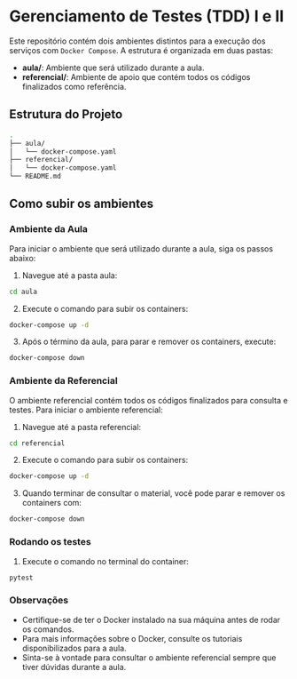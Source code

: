 # Gerenciamento de Testes (TDD) I e II

Este repositório contém dois ambientes distintos para a execução dos serviços com `Docker Compose`. A estrutura é organizada em duas pastas:

- **aula/**: Ambiente que será utilizado durante a aula.
- **referencial/**: Ambiente de apoio que contém todos os códigos finalizados como referência.

## Estrutura do Projeto

```bash
.
├── aula/
│   └── docker-compose.yaml
├── referencial/
│   └── docker-compose.yaml
└── README.md
```

## Como subir os ambientes

### Ambiente da Aula

Para iniciar o ambiente que será utilizado durante a aula, siga os passos abaixo:

1. Navegue até a pasta aula:

```bash
cd aula
```

2. Execute o comando para subir os containers:

```bash
docker-compose up -d
```

3. Após o término da aula, para parar e remover os containers, execute:

```bash
docker-compose down
```

### Ambiente da Referencial

O ambiente referencial contém todos os códigos finalizados para consulta e testes. Para iniciar o ambiente referencial:

1. Navegue até a pasta referencial:

```bash
cd referencial
```

2. Execute o comando para subir os containers:

```bash
docker-compose up -d
```

3. Quando terminar de consultar o material, você pode parar e remover os containers com:

```bash
docker-compose down
```

### Rodando os testes

1. Execute o comando no terminal do container:

```bash
pytest
```

### Observações

- Certifique-se de ter o Docker instalado na sua máquina antes de rodar os comandos.
- Para mais informações sobre o Docker, consulte os tutoriais disponibilizados para a aula.
- Sinta-se à vontade para consultar o ambiente referencial sempre que tiver dúvidas durante a aula.
